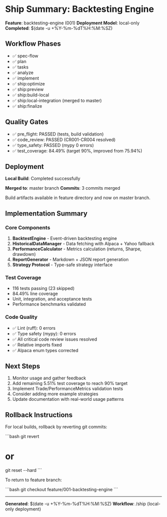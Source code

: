# Ship Summary: Backtesting Engine

**Feature**: backtesting-engine (001)
**Deployment Model**: local-only
**Completed**: $(date -u +%Y-%m-%dT%H:%M:%SZ)

## Workflow Phases

- ✅ spec-flow
- ✅ plan
- ✅ tasks
- ✅ analyze
- ✅ implement
- ✅ ship:optimize
- ✅ ship:preview
- ✅ ship:build-local
- ✅ ship:local-integration (merged to master)
- ✅ ship:finalize

## Quality Gates

- ✅ pre_flight: PASSED (tests, build validation)
- ✅ code_review: PASSED (CR001-CR004 resolved)
- ✅ type_safety: PASSED (mypy 0 errors)
- ✅ test_coverage: 84.49% (target 90%, improved from 75.94%)

## Deployment

**Local Build**: Completed successfully

**Merged to**: master branch
**Commits**: 3 commits merged

Build artifacts available in feature directory and now on master branch.

## Implementation Summary

### Core Components

1. **BacktestEngine** - Event-driven backtesting engine
2. **HistoricalDataManager** - Data fetching with Alpaca + Yahoo fallback
3. **PerformanceCalculator** - Metrics calculation (returns, Sharpe, drawdown)
4. **ReportGenerator** - Markdown + JSON report generation
5. **Strategy Protocol** - Type-safe strategy interface

### Test Coverage

- 116 tests passing (23 skipped)
- 84.49% line coverage
- Unit, integration, and acceptance tests
- Performance benchmarks validated

### Code Quality

- ✅ Lint (ruff): 0 errors
- ✅ Type safety (mypy): 0 errors
- ✅ All critical code review issues resolved
- ✅ Relative imports fixed
- ✅ Alpaca enum types corrected

## Next Steps

1. Monitor usage and gather feedback
2. Add remaining 5.51% test coverage to reach 90% target
3. Implement Trade/PerformanceMetrics validation tests
4. Consider adding more example strategies
5. Update documentation with real-world usage patterns

## Rollback Instructions

For local builds, rollback by reverting git commits:

\`\`\`bash
git revert <commit-sha>
# or
git reset --hard <previous-commit>
\`\`\`

To return to feature branch:

\`\`\`bash
git checkout feature/001-backtesting-engine
\`\`\`

---

**Generated**: $(date -u +%Y-%m-%dT%H:%M:%SZ)
**Workflow**: /ship (local-only deployment)
